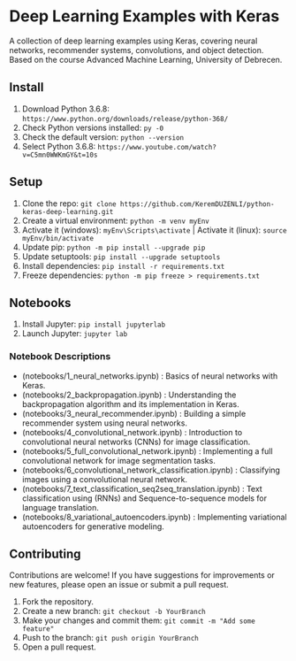 # Deep Learning Examples with Keras

A collection of deep learning examples using Keras, covering neural networks, recommender systems, convolutions, and object detection. Based on the course Advanced Machine Learning, University of Debrecen.

## Install

1. Download Python 3.6.8: `https://www.python.org/downloads/release/python-368/`
2. Check Python versions installed: `py -0`
3. Check the default version: `python --version`
4. Select Python 3.6.8: `https://www.youtube.com/watch?v=C5mn0WWKmGY&t=10s`

## Setup

1. Clone the repo: `git clone https://github.com/KeremDUZENLI/python-keras-deep-learning.git`
2. Create a virtual environment: `python -m venv myEnv`
3. Activate it (windows): `myEnv\Scripts\activate` | Activate it (linux): `source myEnv/bin/activate`
4. Update pip: `python -m pip install --upgrade pip`
5. Update setuptools: `pip install --upgrade setuptools`
6. Install dependencies: `pip install -r requirements.txt`
7. Freeze dependencies: `python -m pip freeze > requirements.txt`

## Notebooks

1. Install Jupyter: `pip install jupyterlab`
2. Launch Jupyter: `jupyter lab`

### Notebook Descriptions

- (notebooks/1_neural_networks.ipynb) : Basics of neural networks with Keras.
- (notebooks/2_backpropagation.ipynb) : Understanding the backpropagation algorithm and its implementation in Keras.
- (notebooks/3_neural_recommender.ipynb) : Building a simple recommender system using neural networks.
- (notebooks/4_convolutional_network.ipynb) : Introduction to convolutional neural networks (CNNs) for image classification.
- (notebooks/5_full_convolutional_network.ipynb) : Implementing a full convolutional network for image segmentation tasks.
- (notebooks/6_convolutional_network_classification.ipynb) : Classifying images using a convolutional neural network.
- (notebooks/7_text_classification_seq2seq_translation.ipynb) : Text classification using (RNNs) and Sequence-to-sequence models for language translation.
- (notebooks/8_variational_autoencoders.ipynb) : Implementing variational autoencoders for generative modeling.

## Contributing

Contributions are welcome! If you have suggestions for improvements or new features, please open an issue or submit a pull request.

1. Fork the repository.
2. Create a new branch: `git checkout -b YourBranch`
3. Make your changes and commit them: `git commit -m "Add some feature"`
4. Push to the branch: `git push origin YourBranch`
5. Open a pull request.
